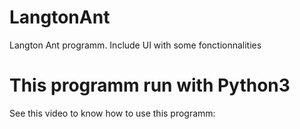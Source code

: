 # LangtonAnt
Langton Ant programm. Include UI with some fonctionnalities

# This programm run with Python3

See this video to know how to use this programm: 
